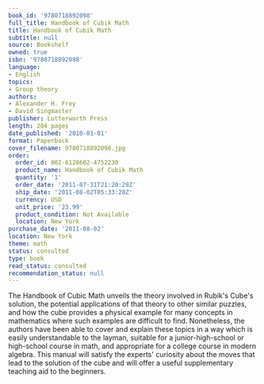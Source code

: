 ```yaml
---
book_id: '9780718892098'
full_title: Handbook of Cubik Math
title: Handbook of Cubik Math
subtitle: null
source: Bookshelf
owned: true
isbn: '9780718892098'
language:
- English
topics:
- Group theory
authors:
- Alexander H. Frey
- David Singmaster
publisher: Lutterworth Press
length: 204 pages
date_published: '2010-01-01'
format: Paperback
cover_filename: 9780718892098.jpg
order:
  order_id: 002-6128602-4752230
  product_name: Handbook of Cubik Math
  quantity: '1'
  order_date: '2011-07-31T21:20:29Z'
  ship_date: '2011-08-02T05:33:28Z'
  currency: USD
  unit_price: '23.99'
  product_condition: Not Available
  location: New York
purchase_date: '2011-08-02'
location: New York
theme: math
status: consulted
type: book
read_status: consulted
recommendation_status: null
---
```

The Handbook of Cubic Math unveils the theory involved in Rubik's Cube's solution, the potential applications of that theory to other similar puzzles, and how the cube provides a physical example for many concepts in mathematics where such examples are difficult to find. Nonetheless, the authors have been able to cover and explain these topics in a way which is easily understandable to the layman, suitable for a junior-high-school or high-school course in math, and appropriate for a college course in modern algebra. This manual will satisfy the experts' curiosity about the moves that lead to the solution of the cube and will offer a useful supplementary teaching aid to the beginners.
